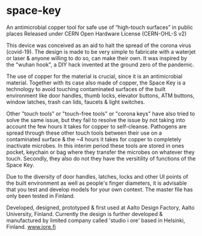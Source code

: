 # space-key
An antimicrobial copper tool for safe use of “high-touch surfaces” in public places
Released under CERN Open Hardware License (CERN-OHL-S v2)

This device was conceived as an aid to halt the spread of the corona virus (covid-19). The design is made to be very simple to fabricate with a waterjet or laser & anyone willing to do so, can make their own. It was inspired by the "wuhan hook", a DIY hack invented at the ground zero of the pandemic.

The use of copper for the material is crucial, since it is an antimicrobial material. Together with its case also made of copper, the Space Key is a technology to avoid touching contaminated surfaces of the built environment like door handles, thumb locks, elevator buttons, ATM buttons, window latches, trash can lids, faucets & light switches.

Other "touch tools" or "touch-free tools" or "corona keys" have also tried to solve the same issue, but they fail to resolve the issue by not taking into account the few hours it takes for copper to self-cleanse. Pathogens are spread through these other touch tools between their use on a contaminated surface & the ~4 hours it takes for copper to completely inactivate microbes. In this interim period these tools are stored in ones pocket, keychain or bag where they transfer the microbes on whatever they touch. Secondly, they also do not they have the versitility of functions of the Space Key.

Due to the diversity of door handles, latches, locks and other UI points of the built environment as well as people's finger diameters, it is advisable that you test and develop models for your own context. The master file has only been tested in Finland.

Developed, designed, prototyped & first used at Aalto Design Factory, Aalto University, Finland.
Currently the design is further developed & manufactured by limited company called 'studio i ore' based in Helsinki, Finland.
www.iore.fi
